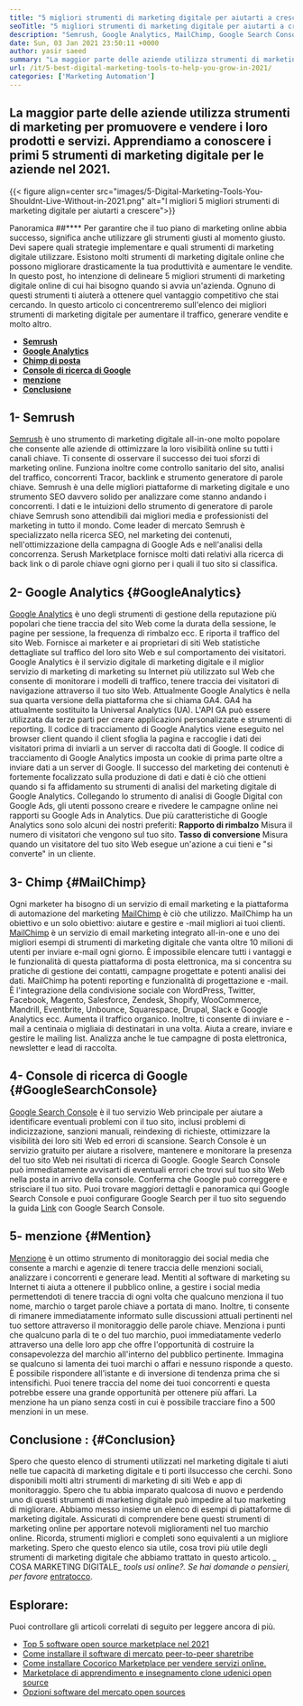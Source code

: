 ```yaml
---
title: "5 migliori strumenti di marketing digitale per aiutarti a crescere nel 2021" 
seoTitle: "5 migliori strumenti di marketing digitale per aiutarti a crescere nel 2021" 
description: "Semrush, Google Analytics, MailChimp, Google Search Console e menzione sono i migliori strumenti di marketing digitale più convenienti e utili per far crescere gli affari." 
date: Sun, 03 Jan 2021 23:50:11 +0000
author: yasir saeed
summary: "La maggior parte delle aziende utilizza strumenti di marketing per promuovere e amp; Vendi i loro prodotti e servizi. Apprendiamo a conoscere i primi 5 strumenti di marketing digitale per le aziende nel 2021." 
url: /it/5-best-digital-marketing-tools-to-help-you-grow-in-2021/
categories: ['Marketing Automation']
---
```


## La maggior parte delle aziende utilizza strumenti di marketing per promuovere e vendere i loro prodotti e servizi. Apprendiamo a conoscere i primi 5 strumenti di marketing digitale per le aziende nel 2021.

{{< figure align=center src="images/5-Digital-Marketing-Tools-You-Shouldnt-Live-Without-in-2021.png" alt="I migliori 5 migliori strumenti di marketing digitale per aiutarti a crescere">}}


Panoramica ##****
Per garantire che il tuo piano di marketing online abbia successo, significa anche utilizzare gli strumenti giusti al momento giusto. Devi sapere quali strategie implementare e quali strumenti di marketing digitale utilizzare. Esistono molti strumenti di marketing digitale online che possono migliorare drasticamente la tua produttività e aumentare le vendite. In questo post, ho intenzione di delineare 5 migliori strumenti di marketing digitale online di cui hai bisogno quando si avvia un'azienda. Ognuno di questi strumenti ti aiuterà a ottenere quel vantaggio competitivo che stai cercando.
In questo articolo ci concentreremo sull'elenco dei migliori strumenti di marketing digitale per aumentare il traffico, generare vendite e molto altro.
*  **[Semrush][1]**  
* [  **Google Analytics**  ][2]
* [  **Chimp di posta**  ][3]
* [  **Console di ricerca di Google**  ][4]
*  **[menzione][5]**  
*  **[Conclusione][6]**  

##  **1- Semrush**  
[Semrush][7] è uno strumento di marketing digitale all-in-one molto popolare che consente alle aziende di ottimizzare la loro visibilità online su tutti i canali chiave. Ti consente di osservare il successo dei tuoi sforzi di marketing online. Funziona inoltre come controllo sanitario del sito, analisi del traffico, concorrenti Tracor, backlink e strumento generatore di parole chiave. Semrush è una delle migliori piattaforme di marketing digitale e uno strumento SEO davvero solido per analizzare come stanno andando i concorrenti.
I dati e le intuizioni dello strumento di generatore di parole chiave Semrush sono attendibili dai migliori media e professionisti del marketing in tutto il mondo. Come leader di mercato Semrush è specializzato nella ricerca SEO, nel marketing dei contenuti, nell'ottimizzazione della campagna di Google Ads e nell'analisi della concorrenza. Serush Marketplace fornisce molti dati relativi alla ricerca di back link o di parole chiave ogni giorno per i quali il tuo sito si classifica.

##  **2- Google Analytics**  {#GoogleAnalytics}

[Google Analytics][8] è uno degli strumenti di gestione della reputazione più popolari che tiene traccia del sito Web come la durata della sessione, le pagine per sessione, la frequenza di rimbalzo ecc. E riporta il traffico del sito Web. Fornisce ai marketer e ai proprietari di siti Web statistiche dettagliate sul traffico del loro sito Web e sul comportamento dei visitatori. Google Analytics è il servizio digitale di marketing digitale e il miglior servizio di marketing di marketing su Internet più utilizzato sul Web che consente di monitorare i modelli di traffico, tenere traccia dei visitatori di navigazione attraverso il tuo sito Web.
Attualmente Google Analytics è nella sua quarta versione della piattaforma che si chiama GA4. GA4 ha attualmente sostituito la Universal Analytics (UA). L'API GA può essere utilizzata da terze parti per creare applicazioni personalizzate e strumenti di reporting. Il codice di tracciamento di Google Analytics viene eseguito nel browser client quando il client sfoglia la pagina e raccoglie i dati dei visitatori prima di inviarli a un server di raccolta dati di Google. Il codice di tracciamento di Google Analytics imposta un cookie di prima parte oltre a inviare dati a un server di Google. Il successo del marketing dei contenuti è fortemente focalizzato sulla produzione di dati e dati è ciò che ottieni quando si fa affidamento su strumenti di analisi del marketing digitale di Google Analytics.
Collegando lo strumento di analisi di Google Digital con Google Ads, gli utenti possono creare e rivedere le campagne online nei rapporti su Google Ads in Analytics. Due più caratteristiche di Google Analytics sono solo alcuni dei nostri preferiti:
 **Rapporto di rimbalzo** Misura il numero di visitatori che vengono sul tuo sito.
 **Tasso di conversione** Misura quando un visitatore del tuo sito Web esegue un'azione a cui tieni e "si converte" in un cliente.

##  **3- Chimp**  {#MailChimp}

Ogni marketer ha bisogno di un servizio di email marketing e la piattaforma di automazione del marketing [MailChimp][9] è ciò che utilizzo. MailChimp ha un obiettivo e un solo obiettivo: aiutare e gestire e -mail migliori ai tuoi clienti.
[MailChimp][9] è un servizio di email marketing integrato all-in-one e uno dei migliori esempi di strumenti di marketing digitale che vanta oltre 10 milioni di utenti per inviare e-mail ogni giorno. È impossibile elencare tutti i vantaggi e le funzionalità di questa piattaforma di posta elettronica, ma si concentra su pratiche di gestione dei contatti, campagne progettate e potenti analisi dei dati.
MailChimp ha potenti reporting e funzionalità di progettazione e -mail. È l'integrazione della condivisione sociale con WordPress, Twitter, Facebook, Magento, Salesforce, Zendesk, Shopify, WooCommerce, Mandrill, Eventbrite, Unbounce, Squarespace, Drupal, Slack e Google Analytics ecc. Aumenta il traffico organico.
Inoltre, ti consente di inviare e -mail a centinaia o migliaia di destinatari in una volta. Aiuta a creare, inviare e gestire le mailing list. Analizza anche le tue campagne di posta elettronica, newsletter e lead di raccolta.

##  **4- Console di ricerca di Google**  {#GoogleSearchConsole}

[Google Search Console][10] è il tuo servizio Web principale per aiutare a identificare eventuali problemi con il tuo sito, inclusi problemi di indicizzazione, sanzioni manuali, reindexing di richieste, ottimizzare la visibilità dei loro siti Web ed errori di scansione. Search Console è un servizio gratuito per aiutare a risolvere, mantenere e monitorare la presenza del tuo sito Web nei risultati di ricerca di Google.
Google Search Console può immediatamente avvisarti di eventuali errori che trovi sul tuo sito Web nella posta in arrivo della console. Conferma che Google può correggere e strisciare il tuo sito. Puoi trovare maggiori dettagli e panoramica qui Google Search Console e puoi configurare Google Search per il tuo sito seguendo la guida [Link][10] con Google Search Console.

##  **5- menzione**  {#Mention}

[Menzione][11] è un ottimo strumento di monitoraggio dei social media che consente a marchi e agenzie di tenere traccia delle menzioni sociali, analizzare i concorrenti e generare lead. Mentiti al software di marketing su Internet ti aiuta a ottenere il pubblico online, a gestire i social media permettendoti di tenere traccia di ogni volta che qualcuno menziona il tuo nome, marchio o target parole chiave a portata di mano.
Inoltre, ti consente di rimanere immediatamente informato sulle discussioni attuali pertinenti nel tuo settore attraverso il monitoraggio delle parole chiave. Menziona i punti che qualcuno parla di te o del tuo marchio, puoi immediatamente vederlo attraverso una delle loro app che offre l'opportunità di costruire la consapevolezza del marchio all'interno del pubblico pertinente.
Immagina se qualcuno si lamenta dei tuoi marchi o affari e nessuno risponde a questo. È possibile rispondere all'istante e di inversione di tendenza prima che si intensifichi. Puoi tenere traccia del nome dei tuoi concorrenti e questa potrebbe essere una grande opportunità per ottenere più affari. La menzione ha un piano senza costi in cui è possibile tracciare fino a 500 menzioni in un mese.

##  **Conclusione**  : {#Conclusion}

Spero che questo elenco di strumenti utilizzati nel marketing digitale ti aiuti nelle tue capacità di marketing digitale e ti porti il ​​successo che cerchi. Sono disponibili molti altri strumenti di marketing di siti Web e app di monitoraggio. Spero che tu abbia imparato qualcosa di nuovo e perdendo uno di questi strumenti di marketing digitale può impedire al tuo marketing di migliorare.
Abbiamo messo insieme un elenco di esempi di piattaforme di marketing digitale. Assicurati di comprendere bene questi strumenti di marketing online per apportare notevoli miglioramenti nel tuo marchio online. Ricorda, strumenti migliori e completi sono equivalenti a un migliore marketing. Spero che questo elenco sia utile, cosa trovi più utile degli strumenti di marketing digitale che abbiamo trattato in questo articolo.
_ COSA MARKETING DIGITALE_ _tools usi online?. Se hai domande o pensieri, per favore_ [entra][12][tocco][13].

## Esplorare:
Puoi controllare gli articoli correlati di seguito per leggere ancora di più.
  * [Top 5 software open source marketplace nel 2021][14]
  * [Come installare il software di mercato peer-to-peer sharetribe][15]
  * [Come installare Cocorico Marketplace per vendere servizi online.][16]
  * [Marketplace di apprendimento e insegnamento clone udenici open source][17]
  * [Opzioni software del mercato open sources][18]



 [1]: #SEMRush
 [2]: #GoogleAnalytics
 [3]: #MailChimp
 [4]: #GoogleSearchConsole
 [5]: #Mention
 [6]: #Conclusion
 [7]: https://www.semrush.com/
 [8]: https://analytics.google.com/
 [9]: https://mailchimp.com/
 [10]: https://search.google.com/search-console/about
 [11]: https://mention.com/en/
 [12]: mailto:yasir.saeed@aspose.com
 [13]: https://forum.containerize.com
 [14]: https://blog.containerize.com/marketplace/top-5-open-source-marketplace-software-in-2021/
 [15]: https://products.containerize.com/marketplace/sharetribe/
 [16]: https://products.containerize.com/marketplace/cocorico/
 [17]: https://products.containerize.com/marketplace/edurge/
 [18]: https://products.containerize.com/marketplace/
